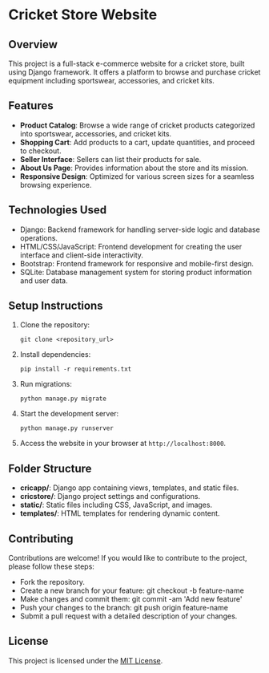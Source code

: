 # Cricket Store Website

## Overview
This project is a full-stack e-commerce website for a cricket store, built using Django framework. It offers a platform to browse and purchase cricket equipment including sportswear, accessories, and cricket kits.

## Features
- **Product Catalog**: Browse a wide range of cricket products categorized into sportswear, accessories, and cricket kits.
- **Shopping Cart**: Add products to a cart, update quantities, and proceed to checkout.
- **Seller Interface**: Sellers can list their products for sale.
- **About Us Page**: Provides information about the store and its mission.
- **Responsive Design**: Optimized for various screen sizes for a seamless browsing experience.

## Technologies Used
- Django: Backend framework for handling server-side logic and database operations.
- HTML/CSS/JavaScript: Frontend development for creating the user interface and client-side interactivity.
- Bootstrap: Frontend framework for responsive and mobile-first design.
- SQLite: Database management system for storing product information and user data.

## Setup Instructions
1. Clone the repository:
   ```
   git clone <repository_url>
   ```
2. Install dependencies:
   ```
   pip install -r requirements.txt
   ```
3. Run migrations:
   ```
   python manage.py migrate
   ```
4. Start the development server:
   ```
   python manage.py runserver
   ```
5. Access the website in your browser at `http://localhost:8000`.

## Folder Structure
- **cricapp/**: Django app containing views, templates, and static files.
- **cricstore/**: Django project settings and configurations.
- **static/**: Static files including CSS, JavaScript, and images.
- **templates/**: HTML templates for rendering dynamic content.

## Contributing
Contributions are welcome! If you would like to contribute to the project, please follow these steps:
- Fork the repository.
- Create a new branch for your feature: git checkout -b feature-name
- Make changes and commit them: git commit -am 'Add new feature'
- Push your changes to the branch: git push origin feature-name
- Submit a pull request with a detailed description of your changes.

## License
This project is licensed under the [MIT License](LICENSE).
